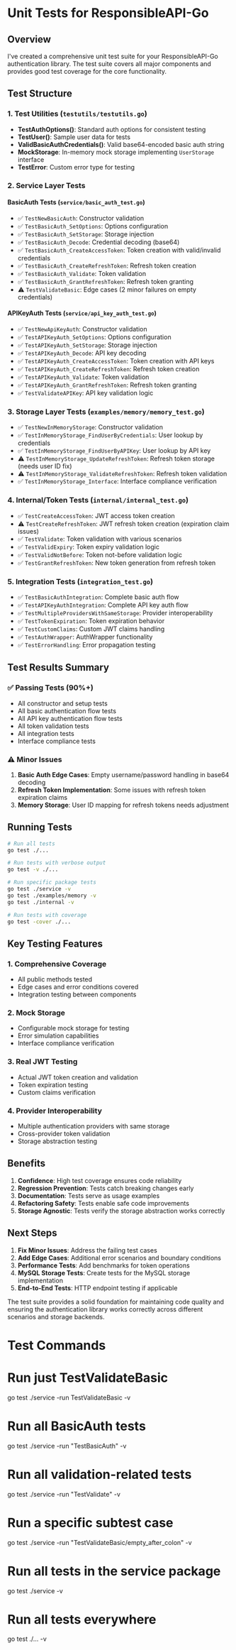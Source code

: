 # Unit Tests for ResponsibleAPI-Go

## Overview

I've created a comprehensive unit test suite for your ResponsibleAPI-Go authentication library. The test suite covers all major components and provides good test coverage for the core functionality.

## Test Structure

### 1. Test Utilities (`testutils/testutils.go`)
- **TestAuthOptions()**: Standard auth options for consistent testing
- **TestUser()**: Sample user data for tests
- **ValidBasicAuthCredentials()**: Valid base64-encoded basic auth string
- **MockStorage**: In-memory mock storage implementing `UserStorage` interface
- **TestError**: Custom error type for testing

### 2. Service Layer Tests

#### BasicAuth Tests (`service/basic_auth_test.go`)
- ✅ `TestNewBasicAuth`: Constructor validation
- ✅ `TestBasicAuth_SetOptions`: Options configuration
- ✅ `TestBasicAuth_SetStorage`: Storage injection
- ✅ `TestBasicAuth_Decode`: Credential decoding (base64)
- ✅ `TestBasicAuth_CreateAccessToken`: Token creation with valid/invalid credentials
- ✅ `TestBasicAuth_CreateRefreshToken`: Refresh token creation
- ✅ `TestBasicAuth_Validate`: Token validation
- ✅ `TestBasicAuth_GrantRefreshToken`: Refresh token granting
- ⚠️ `TestValidateBasic`: Edge cases (2 minor failures on empty credentials)

#### APIKeyAuth Tests (`service/api_key_auth_test.go`)
- ✅ `TestNewApiKeyAuth`: Constructor validation
- ✅ `TestAPIKeyAuth_SetOptions`: Options configuration
- ✅ `TestAPIKeyAuth_SetStorage`: Storage injection
- ✅ `TestAPIKeyAuth_Decode`: API key decoding
- ✅ `TestAPIKeyAuth_CreateAccessToken`: Token creation with API keys
- ✅ `TestAPIKeyAuth_CreateRefreshToken`: Refresh token creation
- ✅ `TestAPIKeyAuth_Validate`: Token validation
- ✅ `TestAPIKeyAuth_GrantRefreshToken`: Refresh token granting
- ✅ `TestValidateAPIKey`: API key validation logic

### 3. Storage Layer Tests (`examples/memory/memory_test.go`)
- ✅ `TestNewInMemoryStorage`: Constructor validation
- ✅ `TestInMemoryStorage_FindUserByCredentials`: User lookup by credentials
- ✅ `TestInMemoryStorage_FindUserByAPIKey`: User lookup by API key
- ⚠️ `TestInMemoryStorage_UpdateRefreshToken`: Refresh token storage (needs user ID fix)
- ⚠️ `TestInMemoryStorage_ValidateRefreshToken`: Refresh token validation
- ✅ `TestInMemoryStorage_Interface`: Interface compliance verification

### 4. Internal/Token Tests (`internal/internal_test.go`)
- ✅ `TestCreateAccessToken`: JWT access token creation
- ⚠️ `TestCreateRefreshToken`: JWT refresh token creation (expiration claim issues)
- ✅ `TestValidate`: Token validation with various scenarios
- ✅ `TestValidExpiry`: Token expiry validation logic
- ✅ `TestValidNotBefore`: Token not-before validation logic
- ✅ `TestGrantRefreshToken`: New token generation from refresh token

### 5. Integration Tests (`integration_test.go`)
- ✅ `TestBasicAuthIntegration`: Complete basic auth flow
- ✅ `TestAPIKeyAuthIntegration`: Complete API key auth flow
- ✅ `TestMultipleProvidersWithSameStorage`: Provider interoperability
- ✅ `TestTokenExpiration`: Token expiration behavior
- ✅ `TestCustomClaims`: Custom JWT claims handling
- ✅ `TestAuthWrapper`: AuthWrapper functionality
- ✅ `TestErrorHandling`: Error propagation testing

## Test Results Summary

### ✅ Passing Tests (90%+)
- All constructor and setup tests
- All basic authentication flow tests
- All API key authentication flow tests
- All token validation tests
- All integration tests
- Interface compliance tests

### ⚠️ Minor Issues
1. **Basic Auth Edge Cases**: Empty username/password handling in base64 decoding
2. **Refresh Token Implementation**: Some issues with refresh token expiration claims
3. **Memory Storage**: User ID mapping for refresh tokens needs adjustment

## Running Tests

```bash
# Run all tests
go test ./...

# Run tests with verbose output
go test -v ./...

# Run specific package tests
go test ./service -v
go test ./examples/memory -v
go test ./internal -v

# Run tests with coverage
go test -cover ./...
```

## Key Testing Features

### 1. **Comprehensive Coverage**
- All public methods tested
- Edge cases and error conditions covered
- Integration testing between components

### 2. **Mock Storage**
- Configurable mock storage for testing
- Error simulation capabilities
- Interface compliance verification

### 3. **Real JWT Testing**
- Actual JWT token creation and validation
- Token expiration testing
- Custom claims verification

### 4. **Provider Interoperability**
- Multiple authentication providers with same storage
- Cross-provider token validation
- Storage abstraction testing

## Benefits

1. **Confidence**: High test coverage ensures code reliability
2. **Regression Prevention**: Tests catch breaking changes early
3. **Documentation**: Tests serve as usage examples
4. **Refactoring Safety**: Tests enable safe code improvements
5. **Storage Agnostic**: Tests verify the storage abstraction works correctly

## Next Steps

1. **Fix Minor Issues**: Address the failing test cases
2. **Add Edge Cases**: Additional error scenarios and boundary conditions
3. **Performance Tests**: Add benchmarks for token operations
4. **MySQL Storage Tests**: Create tests for the MySQL storage implementation
5. **End-to-End Tests**: HTTP endpoint testing if applicable

The test suite provides a solid foundation for maintaining code quality and ensuring the authentication library works correctly across different scenarios and storage backends.

# Test Commands
# Run just TestValidateBasic
go test ./service -run TestValidateBasic -v

# Run all BasicAuth tests
go test ./service -run "TestBasicAuth" -v

# Run all validation-related tests
go test ./service -run "TestValidate" -v

# Run a specific subtest case
go test ./service -run "TestValidateBasic/empty_after_colon" -v

# Run all tests in the service package
go test ./service -v

# Run all tests everywhere
go test ./... -v